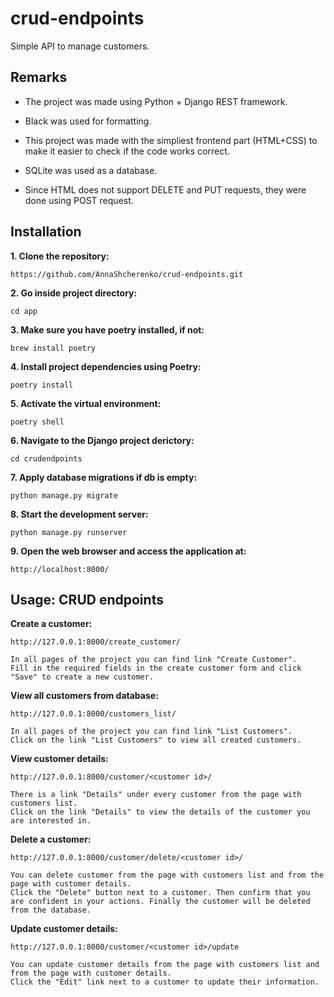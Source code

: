 # crud-endpoints
Simple API to manage customers.

## Remarks
- The project was made using Python + Django REST framework.

- Black was used for formatting.

- This project was made with the simpliest frontend part (HTML+CSS) to make it easier to check if the code works correct.

- SQLite was used as a database. 

- Since HTML does not support DELETE and PUT requests, they were done using POST request.


## Installation

**1. Clone the repository:**

    https://github.com/AnnaShcherenko/crud-endpoints.git

**2. Go inside project directory:**

    cd app

**3. Make sure you have poetry installed, if not:**

    brew install poetry 

**4. Install project dependencies using Poetry:**

    poetry install

**5. Activate the virtual environment:**

    poetry shell

**6. Navigate to the Django project derictory:**

    cd crudendpoints

**7. Apply database migrations if db is empty:**

    python manage.py migrate

**8. Start the development server:**

    python manage.py runserver

**9. Open the web browser and access the application at:**

    http://localhost:8000/




## Usage: CRUD endpoints

**Create a customer:**

    http://127.0.0.1:8000/create_customer/

    In all pages of the project you can find link "Create Customer".
    Fill in the required fields in the create customer form and click "Save" to create a new customer.

**View all customers from database:**

    http://127.0.0.1:8000/customers_list/

    In all pages of the project you can find link "List Customers".
    Click on the link "List Customers" to view all created customers.

**View customer details:**

    http://127.0.0.1:8000/customer/<customer id>/

    There is a link "Details" under every customer from the page with customers list.
    Click on the link "Details" to view the details of the customer you are interested in.

**Delete a customer:**

    http://127.0.0.1:8000/customer/delete/<customer id>/

    You can delete customer from the page with customers list and from the page with customer details.
    Click the "Delete" button next to a customer. Then confirm that you are confident in your actions. Finally the customer will be deleted from the database.

**Update customer details:**

    http://127.0.0.1:8000/customer/<customer id>/update

    You can update customer details from the page with customers list and from the page with customer details.   
    Click the "Edit" link next to a customer to update their information.